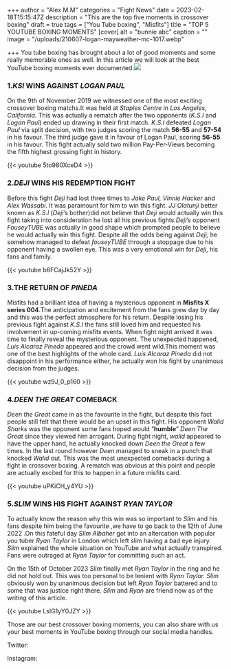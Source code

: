 +++
author = "Alex M.M"
categories = "Fight News"
date = 2023-02-18T15:15:47Z
description = "This are the top five moments in crossover boxing"
draft = true
tags = ["You Tube boxing", "Misfits"]
title = "TOP 5 YOUTUBE BOXING MOMENTS"
[cover]
alt = "bunnie abc"
caption = ""
image = "/uploads/210607-logan-mayweather-mc-1017.webp"

+++
You tube boxing has brought about a lot of good moments and some really memorable ones as well. In this article we will look at the best YouTube boxing moments ever documented.![](/uploads/youtube-vs-tiktok-fight-results-ftr_12v044w4hlqrk1aph8mq1sgjxc-png.webp)

### 1._KSI_ WINS AGAINST _LOGAN PAUL_

On the 9th of November 2019 we witnessed one of the most exciting crossover boxing matchs.It was held at _Staples Centre_ in _Los Angeles, California_. This was actually a rematch after the two opponents (_K.S.I_ and _Logan Paul_) ended up drawing in their first match. _K.S.I_ defeated _Logan Paul_ via split decision, with two judges scoring the match **56-55** and **57-54** in his favour. The third judge gave it in favour of Logan Paul, scoring **56-55** in his favour. This fight actually sold two million Pay-Per-Views becoming the fifth highest grossing fight in history.

{{< youtube 5to980XceD4 >}}

### 2._DEJI_ WINS HIS REDEMPTION FIGHT

Before this fight _Deji_ had lost three times to _Jake Paul, Vinnie Hacker_ and _Alex Wassabi_. It was paramount for him to win this fight. _JJ Olatunji_ better known as _K.S.I_ (_Deji_’s bother)did not believe that _Deji_ would actually win this fight taking into consideration he lost all his previous fights._Deji_’s opponent _FouseyTUBE_ was actually in good shape which prompted people to believe he would actually win this fight. Despite all the odds being against _Deji,_ he somehow managed to defeat _fouseyTUBE_ through a stoppage due to his opponent having a swollen eye. This was a very emotional win for _Deji_, his fans and family.

{{< youtube b6FCajJk52Y >}}

### 3.THE RETURN OF _PINEDA_

Misfits had a brilliant idea of having a mysterious opponent in **Misfits X series 004**.The anticipation and excitement from the fans grew day by day and this was the perfect atmosphere for his return. Despite losing his previous fight against _K.S.I_ the fans still loved him and requested his involvement in up-coming misfits events. When fight night arrived it was time to finally reveal the mysterious opponent. The unexpected happened, _Luis Alcaraz Pineda_ appeared and the crowd went wild.This moment was one of the best highlights of the whole card. _Luis Alcaraz Pineda_ did not disappoint in his performance either, he actually won his fight by unanimous decision from the judges.

{{< youtube wz9J_0_p160 >}}

### 4._DEEN THE GREAT_ COMEBACK

_Deen the Great_ came in as the favourite in the fight, but despite this fact people still felt that there would be an upset in this fight. His opponent _Walid Sharks_ was the opponent some fans hoped would ”**humble**” _Deen The Great_ since they viewed him arrogant. During fight night, _walid_ appeared to have the upper hand, he actually knocked down _Deen the Great_ a few times. In the last round however _Deen_ managed to sneak in a punch that knocked _Walid_ out. This was the most unexpected comebacks during a fight in crossover boxing. A rematch was obvious at this point and people are actually excited for this to happen in a future misfits card.

{{< youtube uPKiCH_y4YU >}}

### 5._SLIM_ WINS HIS FIGHT AGAINST _RYAN TAYLOR_

To actually know the reason why this win was so important to _Slim_ and his fans despite him being the favourite ,we have to go back to the 12th of June 2022 .On this fateful day _Slim Albaher_ got into an altercation with popular you tuber _Ryan Taylor_ in London which left slim having a bad eye injury. _Slim_ explained the whole situation on YouTube and what actually transpired. Fans were outraged at _Ryan Taylor_ for committing such an act.

On the 15th of October 2023 _Slim_ finally met _Ryan Taylor_ in the ring and he did not hold out. This was too personal to be lenient with _Ryan Taylor._ _Slim_ obviously won by unanimous decision but left _Ryan Taylor_ battered and to some that was justice right there. _Slim_ and _Ryan_ are friend now as of the writing of this article.

{{< youtube LslG1yY0JZY >}}

Those are our best crossover boxing moments, you can also share with us your best moments in YouTube boxing through our social media handles.

Twitter:

Instagram: